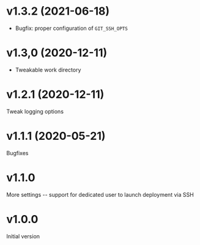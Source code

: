 # v1.3.2  (2021-06-18)

* Bugfix: proper configuration of `GIT_SSH_OPTS`

# v1.3,0  (2020-12-11)

* Tweakable work directory

# v1.2.1  (2020-12-11)

Tweak logging options

# v1.1.1  (2020-05-21)

Bugfixes 

# v1.1.0 

More settings -- support for dedicated user to launch deployment via SSH

# v1.0.0

Initial version
